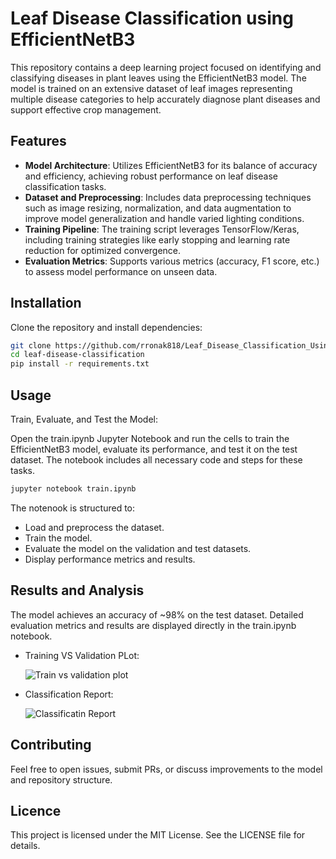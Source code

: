 # Leaf Disease Classification using EfficientNetB3

This repository contains a deep learning project focused on identifying and classifying diseases in plant leaves using the EfficientNetB3 model. The model is trained on an extensive dataset of leaf images representing multiple disease categories to help accurately diagnose plant diseases and support effective crop management.

## Features

- **Model Architecture**: Utilizes EfficientNetB3 for its balance of accuracy and efficiency, achieving robust performance on leaf disease classification tasks.
- **Dataset and Preprocessing**: Includes data preprocessing techniques such as image resizing, normalization, and data augmentation to improve model generalization and handle varied lighting conditions.
- **Training Pipeline**: The training script leverages TensorFlow/Keras, including training strategies like early stopping and learning rate reduction for optimized convergence.
- **Evaluation Metrics**: Supports various metrics (accuracy, F1 score, etc.) to assess model performance on unseen data.

## Installation

Clone the repository and install dependencies:

```bash
git clone https://github.com/rronak818/Leaf_Disease_Classification_Using_EfficientNetB3.git
cd leaf-disease-classification
pip install -r requirements.txt
```

## Usage

Train, Evaluate, and Test the Model:

Open the train.ipynb Jupyter Notebook and run the cells to train the EfficientNetB3 model, evaluate its performance, and test it on the test dataset. The notebook includes all necessary code and steps for these tasks.

```bash
jupyter notebook train.ipynb
```

The notenook is structured to:

- Load and preprocess the dataset.
- Train the model.
- Evaluate the model on the validation and test datasets.
- Display performance metrics and results.

## Results and Analysis

The model achieves an accuracy of ~98% on the test dataset. Detailed evaluation metrics and results are displayed directly in the train.ipynb notebook.

- Training VS Validation PLot:

    ![Train vs validation plot](images/.png)


- Classification Report:

    ![Classificatin Report](images/image_name.png)

## Contributing

Feel free to open issues, submit PRs, or discuss improvements to the model and repository structure.

## Licence

This project is licensed under the MIT License. See the LICENSE file for details.
  
